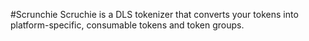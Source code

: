 #Scrunchie
Scruchie is a DLS tokenizer that converts your tokens into platform-specific, consumable tokens and token groups.


